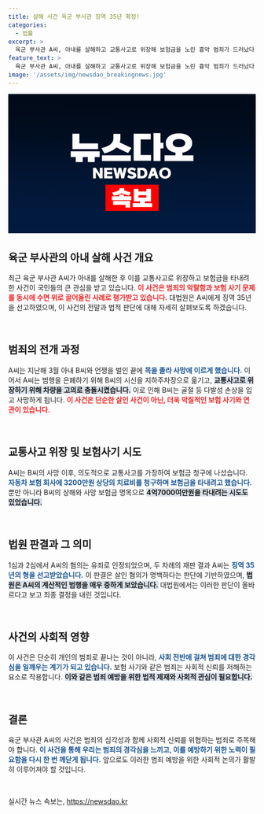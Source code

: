 ```yaml
---
title: 살해 사건 육군 부사관 징역 35년 확정!
categories:
  - 법률
excerpt: >
  육군 부사관 A씨, 아내를 살해하고 교통사고로 위장해 보험금을 노린 흉악 범죄가 드러났다! 대법원, 징역 35년 확정! 그의 비극적인 범행 뒤에 숨겨진 충격적인 진실은 무엇일까?
feature_text: >
  육군 부사관 A씨, 아내를 살해하고 교통사고로 위장해 보험금을 노린 흉악 범죄가 드러났다! 대법원, 징역 35년 확정! 그의 비극적인 범행 뒤에 숨겨진 충격적인 진실은 무엇일까?
image: '/assets/img/newsdao_breakingnews.jpg'
---
```


<p><img src="/assets/img/newsdao_breakingnews.jpg" alt="bookingtag 속보" /></p>

<h2 data-ke-size="size26">육군 부사관의 아내 살해 사건 개요</h2>

<p data-ke-size="size16">최근 육군 부사관 A씨가 아내를 살해한 후 이를 교통사고로 위장하고 보험금을 타내려 한 사건이 국민들의 큰 관심을 받고 있습니다. <b><span style="color: #ee2323;">이 사건은 범죄의 악랄함과 보험 사기 문제를 동시에 수면 위로 끌어올린 사례로 평가받고 있습니다.</span></b> 대법원은 A씨에게 징역 35년을 선고하였으며, 이 사건의 전말과 법적 판단에 대해 자세히 살펴보도록 하겠습니다.</p>

<p data-ke-size="size16">&nbsp;</p>

<h2 data-ke-size="size26">범죄의 전개 과정</h2>

<p data-ke-size="size16">A씨는 지난해 3월 아내 B씨와 언쟁을 벌인 끝에 <b><span style="color: #1a5490;">목을 졸라 사망에 이르게 했습니다.</span></b> 이어서 A씨는 범행을 은폐하기 위해 B씨의 시신을 지하주차장으로 옮기고, <b><span style="background-color: #21538527;">교통사고로 위장하기 위해 차량을 고의로 충돌시켰습니다.</span></b> 이로 인해 B씨는 골절 등 다발성 손상을 입고 사망하게 됩니다. <b><span style="color: #ee2323;">이 사건은 단순한 살인 사건이 아닌, 더욱 악질적인 보험 사기와 연관이 있습니다.</span></b></p>

<p data-ke-size="size16">&nbsp;</p>

<h2 data-ke-size="size26">교통사고 위장 및 보험사기 시도</h2>

<p data-ke-size="size16">A씨는 B씨의 사망 이후, 의도적으로 교통사고를 가장하여 보험금 청구에 나섰습니다. <b><span style="color: #1a5490;">자동차 보험 회사에 3200만원 상당의 치료비를 청구하며 보험금을 타내려고 했습니다.</span></b> 뿐만 아니라 B씨의 상해와 사망 보험금 명목으로 <b><span style="background-color: #21538527;">4억7000여만원을 타내려는 시도도 있었습니다.</span></b></p>

<p data-ke-size="size16">&nbsp;</p>

<h2 data-ke-size="size26">법원 판결과 그 의미</h2>

<p data-ke-size="size16">1심과 2심에서 A씨의 혐의는 유죄로 인정되었으며, 두 차례의 재판 결과 A씨는 <b><span style="color: #1a5490;">징역 35년의 형을 선고받았습니다.</span></b> 이 판결은 살인 혐의가 명백하다는 판단에 기반하였으며, <b><span style="background-color: #21538527;">법원은 A씨의 계산적인 범행을 매우 중하게 보았습니다.</span></b> 대법원에서는 이러한 판단이 올바르다고 보고 최종 결정을 내린 것입니다.</p>

<p data-ke-size="size16">&nbsp;</p>

<h2 data-ke-size="size26">사건의 사회적 영향</h2>

<p data-ke-size="size16">이 사건은 단순히 개인의 범죄로 끝나는 것이 아니라, <b><span style="color: #1a5490;">사회 전반에 걸쳐 범죄에 대한 경각심을 일깨우는 계기가 되고 있습니다.</span></b> 보험 사기와 같은 범죄는 사회적 신뢰를 저해하는 요소로 작용합니다. <b><span style="background-color: #21538527;">이와 같은 범죄 예방을 위한 법적 제재와 사회적 관심이 필요합니다.</span></b></p>

<p data-ke-size="size16">&nbsp;</p>

<h2 data-ke-size="size26">결론</h2>

<p data-ke-size="size16">육군 부사관 A씨의 사건은 범죄의 심각성과 함께 사회적 신뢰를 위협하는 범죄로 주목해야 합니다. <b><span style="color: #1a5490;">이 사건을 통해 우리는 범죄의 경각심을 느끼고, 이를 예방하기 위한 노력이 필요함을 다시 한 번 깨닫게 됩니다.</span></b> 앞으로도 이러한 범죄 예방을 위한 사회적 논의가 활발히 이루어져야 할 것입니다.</p>

<p data-ke-size="size16">&nbsp;</p>
실시간 뉴스 속보는, <a href="https://newsdao.kr" rel="dofollow">https://newsdao.kr</a>


